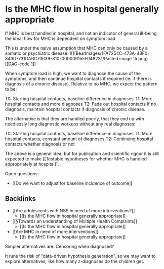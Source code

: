 # Is the MHC flow in hospital generally appropriate
If MHC is best handled in hospital, and not an indicator of general ill-being, the ideal flow for MHC is dependent on symptom load.

This is under the naive assumption that MHC can only be caused by a somatic or psychiatric disease:
![](BearImages/1FA7254C-473A-43F0-843D-731DABC7063B-810-000006155F048231/Pasted image 15.png)
[[DAG-code 1]]

When symptom load is high, we want to diagnose the cause of the symptoms, and then continue hospital contacts if required (ie. if there is diagnosis of a chronic disease). Relative to no MHC, we expect the pattern to be:

T0: Starting hospital contacts, baseline difference in diagnoses
T1: More hospital contacts and more diagnoses
T2: Fade out hospital contacts if no diagnosis, maintain hospital contacts if diagnosis of chronic disease.

The alternative is that they are handled poorly, that they end up with needlessly long diagnostic workups without any real diagnoses:

T0: Starting hospital contacts, baseline difference in diagnoses
T1: More hospital contacts, constant amount of diagnoses
T2: Continuing hospital contacts whether diagnosis or not

The above is a general idea, but for publication and scientific rigour it is still expected to make [[Testable hypotheses for whether MHC is handled appropriately at hospital]].

Open questions:
* [[Do we want to adjust for baseline incidence of outcome]]

## Backlinks
* [[Are adolescents with NSS in need of more interventions?]]
	* [[Is the MHC flow in hospital generally appropriate]]
* [[§Towards an understanding of Multiple Health Complaints]]
	* [[Is the MHC flow in hospital generally appropriate]]
* [[Are MHC in need of more interventions]]
	* [[Is the MHC flow in hospital generally appropriate]]

<!-- #work/research-idea/2. shapeable# #r1 -->

Simpler alternatives are:
Censoring when diagnosed?

It runs the risk of "data-driven hypothesis generation", so we may want to explore alternatives, like how many z-diagnoses do the children get.

<!-- #work -->

<!-- {BearID:19268AA4-95CF-4EB2-A1DA-5B6838B79192-15756-0000130BCB42579F} -->

